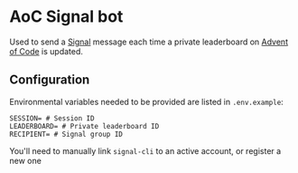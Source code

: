 # AoC Signal bot

Used to send a [Signal](https://signal.org/) message each time a private leaderboard on [Advent of Code](https://adventofcode.com/) is updated.

## Configuration

Environmental variables needed to be provided are listed in `.env.example`:

```text
SESSION= # Session ID
LEADERBOARD= # Private leaderboard ID
RECIPIENT= # Signal group ID
```

You'll need to manually link `signal-cli` to an active account, or register a new one
